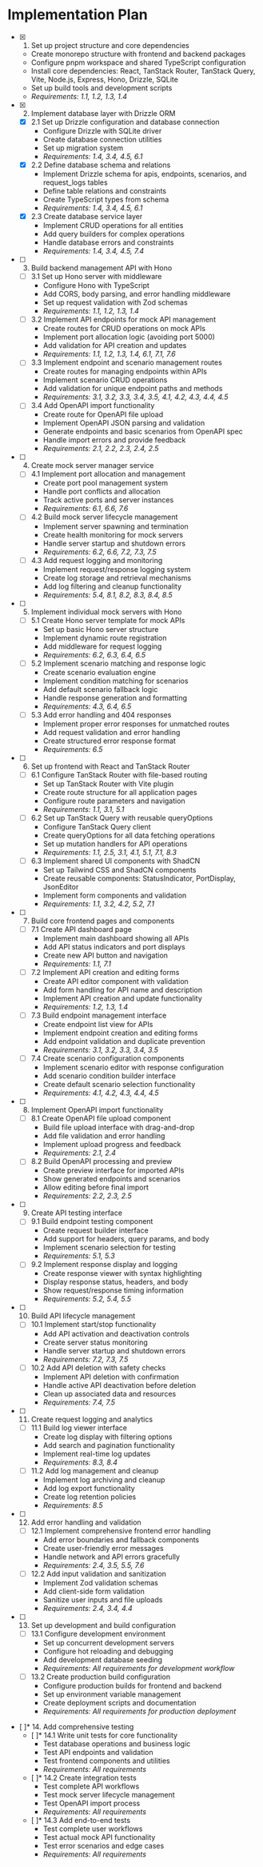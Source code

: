 # Implementation Plan

- [x] 1. Set up project structure and core dependencies
  - Create monorepo structure with frontend and backend packages
  - Configure pnpm workspace and shared TypeScript configuration
  - Install core dependencies: React, TanStack Router, TanStack Query, Vite, Node.js, Express, Hono, Drizzle, SQLite
  - Set up build tools and development scripts
  - _Requirements: 1.1, 1.2, 1.3, 1.4_

- [x] 2. Implement database layer with Drizzle ORM
  - [x] 2.1 Set up Drizzle configuration and database connection
    - Configure Drizzle with SQLite driver
    - Create database connection utilities
    - Set up migration system
    - _Requirements: 1.4, 3.4, 4.5, 6.1_
  - [x] 2.2 Define database schema and relations
    - Implement Drizzle schema for apis, endpoints, scenarios, and request_logs tables
    - Define table relations and constraints
    - Create TypeScript types from schema
    - _Requirements: 1.4, 3.4, 4.5, 6.1_
  - [x] 2.3 Create database service layer
    - Implement CRUD operations for all entities
    - Add query builders for complex operations
    - Handle database errors and constraints
    - _Requirements: 1.4, 3.4, 4.5, 7.4_

- [ ] 3. Build backend management API with Hono
  - [ ] 3.1 Set up Hono server with middleware
    - Configure Hono with TypeScript
    - Add CORS, body parsing, and error handling middleware
    - Set up request validation with Zod schemas
    - _Requirements: 1.1, 1.2, 1.3, 1.4_
  - [ ] 3.2 Implement API endpoints for mock API management
    - Create routes for CRUD operations on mock APIs
    - Implement port allocation logic (avoiding port 5000)
    - Add validation for API creation and updates
    - _Requirements: 1.1, 1.2, 1.3, 1.4, 6.1, 7.1, 7.6_
  - [ ] 3.3 Implement endpoint and scenario management routes
    - Create routes for managing endpoints within APIs
    - Implement scenario CRUD operations
    - Add validation for unique endpoint paths and methods
    - _Requirements: 3.1, 3.2, 3.3, 3.4, 3.5, 4.1, 4.2, 4.3, 4.4, 4.5_
  - [ ] 3.4 Add OpenAPI import functionality
    - Create route for OpenAPI file upload
    - Implement OpenAPI JSON parsing and validation
    - Generate endpoints and basic scenarios from OpenAPI spec
    - Handle import errors and provide feedback
    - _Requirements: 2.1, 2.2, 2.3, 2.4, 2.5_

- [ ] 4. Create mock server manager service
  - [ ] 4.1 Implement port allocation and management
    - Create port pool management system
    - Handle port conflicts and allocation
    - Track active ports and server instances
    - _Requirements: 6.1, 6.6, 7.6_
  - [ ] 4.2 Build mock server lifecycle management
    - Implement server spawning and termination
    - Create health monitoring for mock servers
    - Handle server startup and shutdown errors
    - _Requirements: 6.2, 6.6, 7.2, 7.3, 7.5_
  - [ ] 4.3 Add request logging and monitoring
    - Implement request/response logging system
    - Create log storage and retrieval mechanisms
    - Add log filtering and cleanup functionality
    - _Requirements: 5.4, 8.1, 8.2, 8.3, 8.4, 8.5_

- [ ] 5. Implement individual mock servers with Hono
  - [ ] 5.1 Create Hono server template for mock APIs
    - Set up basic Hono server structure
    - Implement dynamic route registration
    - Add middleware for request logging
    - _Requirements: 6.2, 6.3, 6.4, 6.5_
  - [ ] 5.2 Implement scenario matching and response logic
    - Create scenario evaluation engine
    - Implement condition matching for scenarios
    - Add default scenario fallback logic
    - Handle response generation and formatting
    - _Requirements: 4.3, 6.4, 6.5_
  - [ ] 5.3 Add error handling and 404 responses
    - Implement proper error responses for unmatched routes
    - Add request validation and error handling
    - Create structured error response format
    - _Requirements: 6.5_

- [ ] 6. Set up frontend with React and TanStack Router
  - [ ] 6.1 Configure TanStack Router with file-based routing
    - Set up TanStack Router with Vite plugin
    - Create route structure for all application pages
    - Configure route parameters and navigation
    - _Requirements: 1.1, 3.1, 5.1_
  - [ ] 6.2 Set up TanStack Query with reusable queryOptions
    - Configure TanStack Query client
    - Create queryOptions for all data fetching operations
    - Set up mutation handlers for API operations
    - _Requirements: 1.1, 2.5, 3.1, 4.1, 5.1, 7.1, 8.3_
  - [ ] 6.3 Implement shared UI components with ShadCN
    - Set up Tailwind CSS and ShadCN components
    - Create reusable components: StatusIndicator, PortDisplay, JsonEditor
    - Implement form components and validation
    - _Requirements: 1.1, 3.2, 4.2, 5.2, 7.1_

- [ ] 7. Build core frontend pages and components
  - [ ] 7.1 Create API dashboard page
    - Implement main dashboard showing all APIs
    - Add API status indicators and port displays
    - Create new API button and navigation
    - _Requirements: 1.1, 7.1_
  - [ ] 7.2 Implement API creation and editing forms
    - Create API editor component with validation
    - Add form handling for API name and description
    - Implement API creation and update functionality
    - _Requirements: 1.2, 1.3, 1.4_
  - [ ] 7.3 Build endpoint management interface
    - Create endpoint list view for APIs
    - Implement endpoint creation and editing forms
    - Add endpoint validation and duplicate prevention
    - _Requirements: 3.1, 3.2, 3.3, 3.4, 3.5_
  - [ ] 7.4 Create scenario configuration components
    - Implement scenario editor with response configuration
    - Add scenario condition builder interface
    - Create default scenario selection functionality
    - _Requirements: 4.1, 4.2, 4.3, 4.4, 4.5_

- [ ] 8. Implement OpenAPI import functionality
  - [ ] 8.1 Create OpenAPI file upload component
    - Build file upload interface with drag-and-drop
    - Add file validation and error handling
    - Implement upload progress and feedback
    - _Requirements: 2.1, 2.4_
  - [ ] 8.2 Build OpenAPI processing and preview
    - Create preview interface for imported APIs
    - Show generated endpoints and scenarios
    - Allow editing before final import
    - _Requirements: 2.2, 2.3, 2.5_

- [ ] 9. Create API testing interface
  - [ ] 9.1 Build endpoint testing component
    - Create request builder interface
    - Add support for headers, query params, and body
    - Implement scenario selection for testing
    - _Requirements: 5.1, 5.3_
  - [ ] 9.2 Implement response display and logging
    - Create response viewer with syntax highlighting
    - Display response status, headers, and body
    - Show request/response timing information
    - _Requirements: 5.2, 5.4, 5.5_

- [ ] 10. Build API lifecycle management
  - [ ] 10.1 Implement start/stop functionality
    - Add API activation and deactivation controls
    - Create server status monitoring
    - Handle server startup and shutdown errors
    - _Requirements: 7.2, 7.3, 7.5_
  - [ ] 10.2 Add API deletion with safety checks
    - Implement API deletion with confirmation
    - Handle active API deactivation before deletion
    - Clean up associated data and resources
    - _Requirements: 7.4, 7.5_

- [ ] 11. Create request logging and analytics
  - [ ] 11.1 Build log viewer interface
    - Create log display with filtering options
    - Add search and pagination functionality
    - Implement real-time log updates
    - _Requirements: 8.3, 8.4_
  - [ ] 11.2 Add log management and cleanup
    - Implement log archiving and cleanup
    - Add log export functionality
    - Create log retention policies
    - _Requirements: 8.5_

- [ ] 12. Add error handling and validation
  - [ ] 12.1 Implement comprehensive frontend error handling
    - Add error boundaries and fallback components
    - Create user-friendly error messages
    - Handle network and API errors gracefully
    - _Requirements: 2.4, 3.5, 5.5, 7.6_
  - [ ] 12.2 Add input validation and sanitization
    - Implement Zod validation schemas
    - Add client-side form validation
    - Sanitize user inputs and file uploads
    - _Requirements: 2.4, 3.4, 4.4_

- [ ] 13. Set up development and build configuration
  - [ ] 13.1 Configure development environment
    - Set up concurrent development servers
    - Configure hot reloading and debugging
    - Add development database seeding
    - _Requirements: All requirements for development workflow_
  - [ ] 13.2 Create production build configuration
    - Configure production builds for frontend and backend
    - Set up environment variable management
    - Create deployment scripts and documentation
    - _Requirements: All requirements for production deployment_

- [ ]* 14. Add comprehensive testing
  - [ ]* 14.1 Write unit tests for core functionality
    - Test database operations and business logic
    - Test API endpoints and validation
    - Test frontend components and utilities
    - _Requirements: All requirements_
  - [ ]* 14.2 Create integration tests
    - Test complete API workflows
    - Test mock server lifecycle management
    - Test OpenAPI import process
    - _Requirements: All requirements_
  - [ ]* 14.3 Add end-to-end tests
    - Test complete user workflows
    - Test actual mock API functionality
    - Test error scenarios and edge cases
    - _Requirements: All requirements_